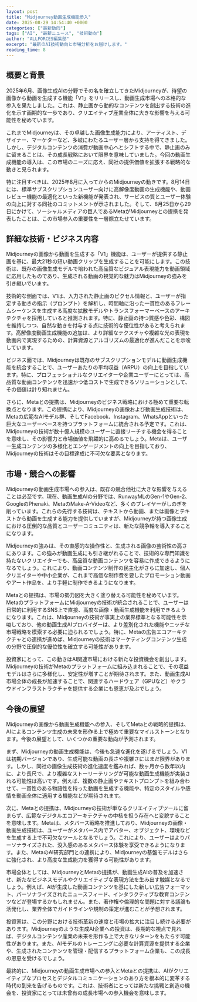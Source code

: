 ```yaml
---
layout: post
title: "Midjourney動画生成機能参入"
date: 2025-08-29 14:54:40 +0000
categories: ["最新動向"]
tags: ["AI", "最新ニュース", "技術動向"]
author: "ALLFORCES編集部"
excerpt: "最新のAI技術動向と市場分析をお届けします。"
reading_time: 8
---
```


## 概要と背景

2025年6月、画像生成AIの分野でその名を確立してきたMidjourneyが、待望の画像から動画を生成する機能「V1」をリリースし、動画生成市場への本格的な参入を果たしました。これは、静止画から動的なコンテンツを創出する技術の進化を示す画期的な一歩であり、クリエイティブ産業全体に大きな影響を与える可能性を秘めています。

これまでMidjourneyは、その卓越した画像生成能力により、アーティスト、デザイナー、マーケターなど、多岐にわたるユーザー層から支持を得てきました。しかし、デジタルコンテンツの消費が動画中心へとシフトする中で、静止画のみに留まることは、その成長戦略において限界を意味していました。今回の動画生成機能の導入は、この市場のニーズに応え、同社の提供価値を拡張する戦略的な動きと見られます。

特に注目すべきは、2025年8月に入ってからのMidjourneyの動きです。8月14日には、標準サブスクリプションユーザー向けに高解像度動画の生成機能や、動画レビュー機能の最適化といった新機能が発表され、サービスの質とユーザー体験の向上に対する同社のコミットメントが示されました。そして、8月25日から29日にかけて、ソーシャルメディアの巨人であるMetaがMidjourneyとの提携を発表したことは、この市場参入の重要性を一層際立たせています。

## 詳細な技術・ビジネス内容

Midjourneyの画像から動画を生成する「V1」機能は、ユーザーが提供する静止画を基に、最大21秒の短い動画クリップを生成することを可能にします。この技術は、既存の画像生成モデルで培われた高品質なビジュアル表現能力を動画領域に応用したものであり、生成される動画の視覚的な魅力はMidjourneyの強みを引き継いでいます。

技術的な側面では、V1は、入力された静止画のピクセル情報と、ユーザーが指定する動きの指示（プロンプト）を解析し、時間軸に沿った一貫性のあるフレームシーケンスを生成する高度な拡散モデルやトランスフォーマーベースのアーキテクチャを採用していると推測されます。特に、静止画の持つ質感や色彩、構図を維持しつつ、自然な動きを付与する点に技術的な優位性があると考えられます。高解像度動画生成機能の追加は、より詳細なテクスチャや複雑な光の表現を動画内で実現するための、計算資源とアルゴリズムの最適化が進んだことを示唆しています。

ビジネス面では、Midjourneyは既存のサブスクリプションモデルに動画生成機能を統合することで、ユーザーあたりの平均収益（ARPU）の向上を目指しています。特に、プロフェッショナルなクリエイターや企業ユーザーにとっては、高品質な動画コンテンツを迅速かつ低コストで生成できるソリューションとして、その価値は計り知れません。

さらに、Metaとの提携は、Midjourneyのビジネス戦略における極めて重要な転換点となります。この提携により、Midjourneyの画像および動画生成技術は、Metaの広範なAIモデル群、そしてFacebook、Instagram、WhatsAppといった巨大なユーザーベースを持つプラットフォームに統合される予定です。これは、Midjourneyの技術が数十億人規模のユーザーに直接リーチする機会を得ることを意味し、その影響力と市場価値を飛躍的に高めるでしょう。Metaは、ユーザー生成コンテンツの多様化とエンゲージメントの向上を目指しており、Midjourneyの技術はその目標達成に不可欠な要素となります。

## 市場・競合への影響

Midjourneyの動画生成市場への参入は、既存の競合他社に大きな影響を与えることは必至です。現在、動画生成AIの分野では、RunwayMLのGen-1やGen-2、GoogleのPhenaki、MetaのMake-A-Videoなど、多くのプレイヤーがしのぎを削っています。これらの先行する技術は、テキストから動画、または画像とテキストから動画を生成する能力を提供していますが、Midjourneyが持つ画像生成における圧倒的な品質とユーザーコミュニティは、新たな競争軸を導入することになります。

Midjourneyの強みは、その直感的な操作性と、生成される画像の芸術性の高さにあります。この強みが動画生成にも引き継がれることで、技術的な専門知識を持たないクリエイターでも、高品質な動画コンテンツを容易に作成できるようになるでしょう。これにより、動画コンテンツ制作の民主化がさらに加速し、個人クリエイターや中小企業が、これまで高価な制作費を要したプロモーション動画やアート作品を、より手軽に制作できるようになります。

Metaとの提携は、市場の勢力図を大きく塗り替える可能性を秘めています。MetaのプラットフォームにMidjourneyの技術が統合されることで、ユーザーは日常的に利用するSNS上で直接、高度な画像・動画生成機能を利用できるようになります。これは、Midjourneyの技術が事実上の業界標準となる可能性を示唆しており、他の動画生成AIプロバイダーは、より差別化された機能やニッチな市場戦略を模索する必要に迫られるでしょう。特に、Metaの広告エコアーキテクチャとの連携が進めば、Midjourneyの技術はマーケティングコンテンツ生成の分野で圧倒的な優位性を確立する可能性があります。

投資家にとって、この動きはAI関連市場における新たな投資機会を創出します。Midjourneyの技術がMetaのプラットフォームに組み込まれることで、その収益モデルはさらに多様化し、安定性が増すことが期待されます。また、動画生成AI市場全体の成長が加速することで、関連するハードウェア（GPUなど）やクラウドインフラストラクチャを提供する企業にも恩恵が及ぶでしょう。

## 今後の展望

Midjourneyの画像から動画生成機能への参入、そしてMetaとの戦略的提携は、AIによるコンテンツ生成の未来を形作る上で極めて重要なマイルストーンとなります。今後の展望として、いくつかの重要な動向が予測されます。

まず、Midjourneyの動画生成機能は、今後も急速な進化を遂げるでしょう。V1は初期バージョンであり、生成可能な動画の長さや複雑さにはまだ限界があります。しかし、同社の画像生成技術の進化速度を鑑みれば、数ヶ月から数年以内に、より長尺で、より複雑なストーリーテリングが可能な動画生成機能が実装される可能性は高いです。例えば、複数の静止画やテキストプロンプトを組み合わせて、一貫性のある物語性を持った動画を生成する機能や、特定のスタイルや感情を動画全体に適用する機能などが期待されます。

次に、Metaとの提携は、Midjourneyの技術が単なるクリエイティブツールに留まらず、広範なデジタルエコアーキテクチャの中核を担う存在へと変貌することを意味します。Metaは、メタバース戦略を推進しており、Midjourneyの画像・動画生成技術は、ユーザーがメタバース内でアバター、オブジェクト、環境などを生成する上で不可欠なツールとなるでしょう。これにより、ユーザーはよりパーソナライズされた、没入感のあるメタバース体験を享受できるようになります。また、MetaのAI研究部門との連携により、Midjourneyの基盤モデルはさらに強化され、より高度な生成能力を獲得する可能性があります。

市場全体としては、MidjourneyとMetaの提携が、動画生成AIの普及を加速させ、新たなビジネスモデルやクリエイティブな表現方法を生み出す触媒となるでしょう。例えば、AIが生成した動画コンテンツを基にした新しい広告フォーマット、パーソナライズされたニュースフィード、インタラクティブな教育コンテンツなどが登場するかもしれません。また、著作権や倫理的な問題に対する議論も活発化し、業界全体でガイドラインや規制の策定が進むことが予想されます。

投資家は、この分野における技術革新の速度と市場の拡大に注目し続ける必要があります。Midjourneyのような生成AI企業への投資は、長期的な視点で見れば、デジタルコンテンツ産業の未来を形作る上で大きなリターンをもたらす可能性があります。また、AIモデルのトレーニングに必要な計算資源を提供する企業や、生成されたコンテンツを管理・配信するプラットフォーム企業も、この成長の恩恵を受けるでしょう。

最終的に、Midjourneyの動画生成市場への参入とMetaとの提携は、AIがクリエイティブなプロセスとデジタルコミュニケーションのあり方を根本的に変革する時代の到来を告げるものです。これは、技術者にとっては新たな挑戦と創造の機会を、投資家にとっては未曾有の成長市場への参入機会を意味します。
